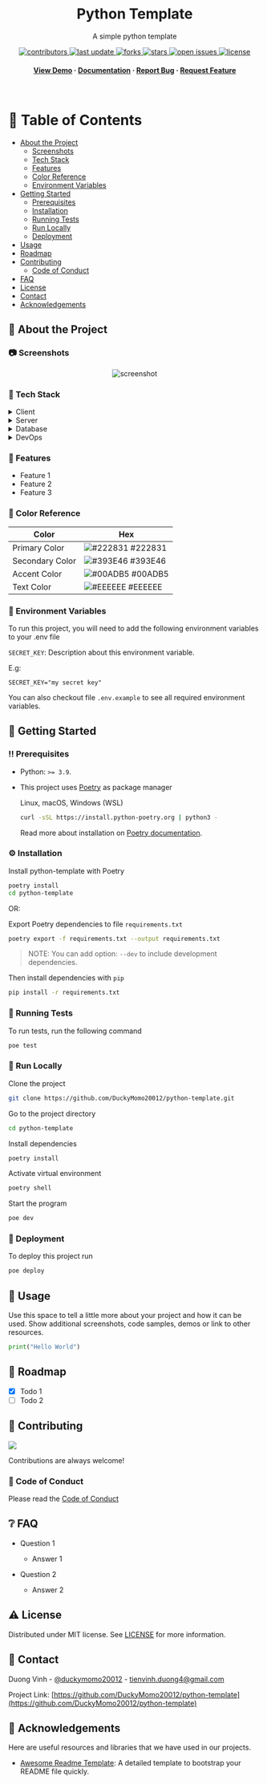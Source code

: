 <div align="center">

  <h1>Python Template</h1>

  <p>
    A simple python template
  </p>

<!-- Badges -->
<p>
  <a href="https://github.com/DuckyMomo20012/python-template/graphs/contributors">
    <img src="https://img.shields.io/github/contributors/DuckyMomo20012/python-template" alt="contributors" />
  </a>
  <a href="">
    <img src="https://img.shields.io/github/last-commit/DuckyMomo20012/python-template" alt="last update" />
  </a>
  <a href="https://github.com/DuckyMomo20012/python-template/network/members">
    <img src="https://img.shields.io/github/forks/DuckyMomo20012/python-template" alt="forks" />
  </a>
  <a href="https://github.com/DuckyMomo20012/python-template/stargazers">
    <img src="https://img.shields.io/github/stars/DuckyMomo20012/python-template" alt="stars" />
  </a>
  <a href="https://github.com/DuckyMomo20012/python-template/issues/">
    <img src="https://img.shields.io/github/issues/DuckyMomo20012/python-template" alt="open issues" />
  </a>
  <a href="https://github.com/DuckyMomo20012/python-template/blob/master/LICENSE">
    <img src="https://img.shields.io/github/license/DuckyMomo20012/python-template.svg" alt="license" />
  </a>
</p>

<h4>
    <a href="https://github.com/DuckyMomo20012/python-template/">View Demo</a>
  <span> · </span>
    <a href="https://github.com/DuckyMomo20012/python-template">Documentation</a>
  <span> · </span>
    <a href="https://github.com/DuckyMomo20012/python-template/issues/">Report Bug</a>
  <span> · </span>
    <a href="https://github.com/DuckyMomo20012/python-template/issues/">Request Feature</a>
  </h4>
</div>

<br />

<!-- Table of Contents -->

# :notebook_with_decorative_cover: Table of Contents

- [About the Project](#star2-about-the-project)
  - [Screenshots](#camera-screenshots)
  - [Tech Stack](#space_invader-tech-stack)
  - [Features](#dart-features)
  - [Color Reference](#art-color-reference)
  - [Environment Variables](#key-environment-variables)
- [Getting Started](#toolbox-getting-started)
  - [Prerequisites](#bangbang-prerequisites)
  - [Installation](#gear-installation)
  - [Running Tests](#test_tube-running-tests)
  - [Run Locally](#running-run-locally)
  - [Deployment](#triangular_flag_on_post-deployment)
- [Usage](#eyes-usage)
- [Roadmap](#compass-roadmap)
- [Contributing](#wave-contributing)
  - [Code of Conduct](#scroll-code-of-conduct)
- [FAQ](#grey_question-faq)
- [License](#warning-license)
- [Contact](#handshake-contact)
- [Acknowledgements](#gem-acknowledgements)

<!-- About the Project -->

## :star2: About the Project

<!-- Screenshots -->

### :camera: Screenshots

<div align="center">
  <img src="https://placehold.co/600x400?text=Your+Screenshot+here" alt="screenshot" />
</div>

<!-- TechStack -->

### :space_invader: Tech Stack

<details>
  <summary>Client</summary>
  <ul>
    <li><a href="https://www.python.org/">Python</a></li>
  </ul>
</details>

<details>
  <summary>Server</summary>
  <ul>
    <li><a href="https://www.typescriptlang.org/">Typescript</a></li>
    <li><a href="https://expressjs.com/">Express.js</a></li>
    <li><a href="https://go.dev/">Golang</a></li>
    <li><a href="https://nestjs.com/">Nest.js</a></li>
    <li><a href="https://socket.io/">SocketIO</a></li>
    <li><a href="https://www.prisma.io/">Prisma</a></li>
    <li><a href="https://www.apollographql.com/">Apollo</a></li>
    <li><a href="https://graphql.org/">GraphQL</a></li>
  </ul>
</details>

<details>
<summary>Database</summary>
  <ul>
    <li><a href="https://www.mysql.com/">MySQL</a></li>
    <li><a href="https://www.postgresql.org/">PostgreSQL</a></li>
    <li><a href="https://redis.io/">Redis</a></li>
    <li><a href="https://neo4j.com/">Neo4j</a></li>
    <li><a href="https://www.mongodb.com/">MongoDB</a></li>
  </ul>
</details>

<details>
<summary>DevOps</summary>
  <ul>
    <li><a href="https://www.docker.com/">Docker</a></li>
    <li><a href="https://www.jenkins.io/">Jenkins</a></li>
    <li><a href="https://circleci.com/">CircleCLI</a></li>
  </ul>
</details>

<!-- Features -->

### :dart: Features

- Feature 1
- Feature 2
- Feature 3

<!-- Color Reference -->

### :art: Color Reference

| Color           | Hex                                                             |
| --------------- | --------------------------------------------------------------- |
| Primary Color   | ![#222831](http://via.placeholder.com/10/222831?text=+) #222831 |
| Secondary Color | ![#393E46](http://via.placeholder.com/10/393E46?text=+) #393E46 |
| Accent Color    | ![#00ADB5](http://via.placeholder.com/10/00ADB5?text=+) #00ADB5 |
| Text Color      | ![#EEEEEE](http://via.placeholder.com/10/EEEEEE?text=+) #EEEEEE |

<!-- Env Variables -->

### :key: Environment Variables

To run this project, you will need to add the following environment variables to your .env file

`SECRET_KEY`: Description about this environment variable.

E.g:

```
SECRET_KEY="my secret key"
```

You can also checkout file `.env.example` to see all required environment
variables.

<!-- Getting Started -->

## :toolbox: Getting Started

<!-- Prerequisites -->

### :bangbang: Prerequisites

- Python: `>= 3.9`.

- This project uses [Poetry](https://python-poetry.org/) as package manager

  Linux, macOS, Windows (WSL)

  ```bash
  curl -sSL https://install.python-poetry.org | python3 -
  ```

  Read more about installation on
  [Poetry documentation](https://python-poetry.org/docs/master/#installation).

<!-- Installation -->

### :gear: Installation

Install python-template with Poetry

```bash
poetry install
cd python-template
```

OR:

Export Poetry dependencies to file `requirements.txt`

```bash
poetry export -f requirements.txt --output requirements.txt
```

> NOTE: You can add option: `--dev` to include development dependencies.

Then install dependencies with `pip`

```bash
pip install -r requirements.txt
```

<!-- Running Tests -->

### :test_tube: Running Tests

To run tests, run the following command

```bash
poe test
```

<!-- Run Locally -->

### :running: Run Locally

Clone the project

```bash
git clone https://github.com/DuckyMomo20012/python-template.git
```

Go to the project directory

```bash
cd python-template
```

Install dependencies

```bash
poetry install
```

Activate virtual environment

```bash
poetry shell
```

Start the program

```bash
poe dev
```

<!-- Deployment -->

### :triangular_flag_on_post: Deployment

To deploy this project run

```bash
poe deploy
```

<!-- Usage -->

## :eyes: Usage

Use this space to tell a little more about your project and how it can be used. Show additional screenshots, code samples, demos or link to other resources.

```python
print("Hello World")
```

<!-- Roadmap -->

## :compass: Roadmap

- [x] Todo 1
- [ ] Todo 2

<!-- Contributing -->

## :wave: Contributing

<a href="https://github.com/DuckyMomo20012/python-template/graphs/contributors">
  <img src="https://contrib.rocks/image?repo=DuckyMomo20012/python-template" />
</a>

Contributions are always welcome!

<!-- Code of Conduct -->

### :scroll: Code of Conduct

Please read the [Code of Conduct](https://github.com/DuckyMomo20012/python-template/blob/main/CODE_OF_CONDUCT.md)

<!-- FAQ -->

## :grey_question: FAQ

- Question 1

  - Answer 1

- Question 2

  - Answer 2

<!-- License -->

## :warning: License

Distributed under MIT license. See [LICENSE](https://github.com/DuckyMomo20012/image-n-crypt/blob/main/LICENSE) for more information.

<!-- Contact -->

## :handshake: Contact

Duong Vinh - [@duckymomo20012](https://twitter.com/duckymomo20012) - tienvinh.duong4@gmail.com

Project Link: [https://github.com/DuckyMomo20012/python-template](https://github.com/DuckyMomo20012/python-template)

<!-- Acknowledgments -->

## :gem: Acknowledgements

Here are useful resources and libraries that we have used in our projects.

- [Awesome Readme Template](https://github.com/Louis3797/awesome-readme-template):
  A detailed template to bootstrap your README file quickly.
